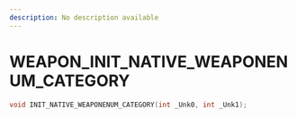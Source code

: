 ```yaml
---
description: No description available 
---
```


# WEAPON\_INIT_NATIVE_WEAPONENUM_CATEGORY

```cpp
void INIT_NATIVE_WEAPONENUM_CATEGORY(int _Unk0, int _Unk1);
```